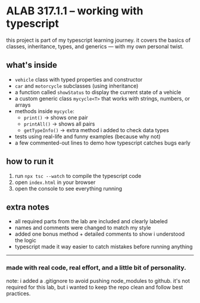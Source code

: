 # ALAB 317.1.1 – working with typescript

this project is part of my typescript learning journey. it covers the basics of classes, inheritance, types, and generics — with my own personal twist.

##  what's inside

- `vehicle` class with typed properties and constructor
- `car` and `motorcycle` subclasses (using inheritance)
- a function called `showStatus` to display the current state of a vehicle
- a custom generic class `mycycle<T>` that works with strings, numbers, or arrays
- methods inside `mycycle`:  
  - `print()` → shows one pair  
  - `printAll()` → shows all pairs  
  - `getTypeInfo()` → extra method i added to check data types
- tests using real-life and funny examples (because why not)
- a few commented-out lines to demo how typescript catches bugs early

##  how to run it

1. run `npx tsc --watch` to compile the typescript code
2. open `index.html` in your browser
3. open the console to see everything running

##  extra notes

- all required parts from the lab are included and clearly labeled
- names and comments were changed to match my style
- added one bonus method + detailed comments to show i understood the logic
- typescript made it way easier to catch mistakes before running anything

---

###  made with real code, real effort, and a little bit of personality.
note: i added a .gitignore to avoid pushing node_modules to github. it's not required for this lab, but i wanted to keep the repo clean and follow best practices.
